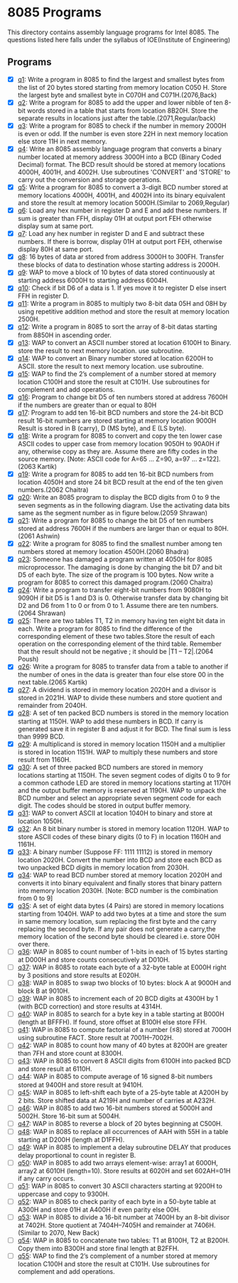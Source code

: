 # 8085 Programs

This directory contains assembly language programs for Intel 8085. The questions listed here falls under the syllabus of IOE(Institute of Engineering)

## Programs

- [x] [q1](q1.asm): Write a program in 8085 to find the largest and smallest bytes from the list of 20 bytes stored starting from memory location C050 H. Store the largest byte and smallest byte in C070H and C071H.(2076,Back)
- [x] [q2](q2.asm): Write a program for 8085 to add the upper and lower nibble of ten 8-bit words stored in a table that starts from location 8B20H. Store the separate results in locations just after the table.(2071,Regular/back)
- [x] [q3](q3.asm): Write a program for 8085 to check if the number in memory 2000H is even or odd. If the number is even store 22H in next memory location else store 11H in next memory.
- [x] [q4](q4.asm): Write an 8085 assembly language program that converts a binary number located at memory address 3000H into a BCD (Binary Coded Decimal) format. The BCD result should be stored at memory locations 4000H, 4001H, and 4002H. Use subroutines 'CONVERT' and 'STORE' to carry out the conversion and storage operations.
- [x] [q5](q5.asm): Write a program for 8085 to convert a 3-digit BCD number stored at memory locations 4000H, 4001H, and 4002H into its binary equivalent and store the result at memory location 5000H.(Similar to 2069,Regular)
- [x] [q6](q6.asm): Load any hex number in register D and E and add these numbers. If sum is greater than FFH, display 01H at output port FEH otherwise display sum at same port.
- [x] [q7](q7.asm): Load any hex number in register D and E and subtract these numbers. If there is borrow, display 01H at output port FEH, otherwise display 80H at same port.
- [x] [q8](q8.asm): 16 bytes of data ar stored from address 3000H to 300FH. Transfer these blocks of data to destination whose starting address is 2000H.
- [x] [q9](q9.asm): WAP to move a block of 10 bytes of data stored continuously at starting address 6000H to starting address 6004H.
- [x] [q10](q10.asm): Check if bit D6 of a data is 1. If yes move it to register D else insert FFH in register D.
- [x] [q11](q11.asm): Write a program in 8085 to multiply two 8-bit data 05H and 08H by using repetitive addition method and store the result at memory location 2500H.
- [x] [q12](q12.asm): Write a program in 8085 to sort the array of 8-bit datas starting from 8850H in ascending order.
- [x] [q13](q13.asm): WAP to convert an ASCII number stored at location 6100H to Binary. store the result to next memory location. use subroutine.
- [x] [q14](q14.asm): WAP to convert an Binary number stored at location 6200H to ASCII. store the result to next memory location. use subroutine.
- [x] [q15](q15.asm): WAP to find the 2’s complement of a number stored at memory location C100H and store the result at C101H. Use subroutines for complement and add operations.
- [x] [q16](q16.asm): Program to change bit D5 of ten numbers stored at address 7600H if the numbers are greater than or equal to 80H
- [x] [q17](q17.asm): Program to add ten 16-bit BCD numbers and store the 24-bit BCD result 16-bit numbers are stored starting at memory location 9000H Result is stored in B (carry), D (MS byte), and E (LS byte).
- [x] [q18](q18.asm): Write a program for 8085 to convert and copy the ten lower case ASCII codes to upper case from memory location 9050H to 90A0H if any, otherwise copy as they are. Assume there are fifty codes in the source memory. [Note: ASCII code for A=65 … Z=90, a=97 … z=122].(2063 Kartik)
- [x] [q19](q19.asm): Write a program for 8085 to add ten 16-bit BCD numbers from location 4050H and store 24 bit BCD result at the end of the ten given numbers.(2062 Chaitra)
- [x] [q20](q20.asm): Write an 8085 program to display the BCD digits from 0 to 9 the seven segments as in the following diagram. Use the activating data bits same as the segment number as in figure below.(2059 Shrawan)
- [x] [q21](q21.asm): Write a program for 8085 to change the bit D5 of ten numbers stored at address 7600H if the numbers are larger than or equal to 80H.(2061 Ashwin)
- [x] [q22](q22.asm): Write a program for 8085 to find the smallest number among ten numbers stored at memory location 4500H.(2060 Bhadra)
- [x] [q23](q23.asm): Someone has damaged a program written at 4050H for 8085 microprocessor. The damaging is done by changing the bit D7 and bit D5 of each byte. The size of the program is 100 bytes. Now write a program for 8085 to correct this damaged program.(2060 Chaitra)
- [x] [q24](q24.asm): Write a program to transfer eight-bit numbers from 9080H to 9090H if bit D5 is 1 and D3 is 0. Otherwise transfer data by changing bit D2 and D6 from 1 to 0 or from 0 to 1. Assume there are ten numbers.(2064 Shrawan)
- [x] [q25](q25.asm): There are two tables T1, T2 in memory having ten eight bit data in each. Write a program for 8085 to find the difference of the corresponding element of these two tables.Store the result of each operation on the corresponding element of the third table. Remember that the result should not be negative ; it should be |T1 – T2|.(2064 Poush)
- [x] [q26](q26.asm): Write a program for 8085 to transfer data from a table to another if the number of ones in the data is greater than four else store 00 in the next table.(2065 Kartik)
- [x] [q27](q27.asm): A dividend is stored in memory location 2020H and a divisor is stored in 2021H. WAP to divide these numbers and store quotient and remainder from 2040H.
- [x] [q28](q28.asm): A set of ten packed BCD numbers is stored in the memory location starting at 1150H. WAP to add these numbers in BCD. If carry is generated save it in register B and adjust it for BCD. The final sum is less than 9999 BCD.
- [x] [q29](q29.asm): A multiplicand is stored in memory location 1150H and a multiplier is stored in location 1151H. WAP to multiply these numbers and store result from 1160H.
- [x] [q30](q30.asm): A set of three packed BCD numbers are stored in memory locations starting at 1150H. The seven segment codes of digits 0 to 9 for a common cathode LED are stored in memory locations starting at 1170H and the output buffer memory is reserved at 1190H. WAP to unpack the BCD number and select an appropriate seven segment code for each digit. The codes should be stored in output buffer memory.
- [x] [q31](q31.asm): WAP to convert ASCII at location 1040H to binary and store at location 1050H.
- [x] [q32](q32.asm): An 8 bit binary number is stored in memory location 1120H. WAP to store ASCII codes of these binary digits (0 to F) in location 1160H and 1161H.
- [x] [q33](q33.asm): A binary number (Suppose FF: 1111 11112) is stored in memory location 2020H. Convert the number into BCD and store each BCD as two unpacked BCD digits in memory location from 2030H.
- [x] [q34](q34.asm): WAP to read BCD number stored at memory location 2020H and converts it into binary equivalent and finally stores that binary pattern into memory location 2030H. [Note: BCD number is the combination from 0 to 9]
- [x] [q35](q35.asm): A set of eight data bytes (4 Pairs) are stored in memory locations starting from 1040H. WAP to add two bytes at a time and store the sum in same memory location, sum replacing the first byte and the carry replacing the second byte. If any pair does not generate a carry,the memory location of the second byte should be cleared i.e. store 00H over there.
- [ ] [q36](q36.asm): WAP in 8085 to count number of 1-bits in each of 15 bytes starting at D000H and store counts consecutively at D010H.
- [ ] [q37](q37.asm): WAP in 8085 to rotate each byte of a 32-byte table at E000H right by 3 positions and store results at E020H.
- [ ] [q38](q38.asm): WAP in 8085 to swap two blocks of 10 bytes: block A at 9000H and block B at 9010H.
- [ ] [q39](q39.asm): WAP in 8085 to increment each of 20 BCD digits at 4300H by 1 (with BCD correction) and store results at 4314H.
- [ ] [q40](q40.asm): WAP in 8085 to search for a byte key in a table starting at B000H (length at BFFFH). If found, store offset at B100H else store FFH.
- [ ] [q41](q41.asm): WAP in 8085 to compute factorial of a number (≤8) stored at 7000H using subroutine FACT. Store result at 7001H–7002H.
- [ ] [q42](q42.asm): WAP in 8085 to count how many of 40 bytes at 8200H are greater than 7FH and store count at 8300H.
- [ ] [q43](q43.asm): WAP in 8085 to convert 8 ASCII digits from 6100H into packed BCD and store result at 6110H.
- [ ] [q44](q44.asm): WAP in 8085 to compute average of 16 signed 8-bit numbers stored at 9400H and store result at 9410H.
- [ ] [q45](q45.asm): WAP in 8085 to left-shift each byte of a 25-byte table at A200H by 2 bits. Store shifted data at A219H and number of carries at A232H.
- [ ] [q46](q46.asm): WAP in 8085 to add two 16-bit numbers stored at 5000H and 5002H. Store 16-bit sum at 5004H.
- [ ] [q47](q47.asm): WAP in 8085 to reverse a block of 20 bytes beginning at C500H.
- [ ] [q48](q48.asm): WAP in 8085 to replace all occurrences of AAH with 55H in a table starting at D200H (length at D1FFH).
- [ ] [q49](q49.asm): WAP in 8085 to implement a delay subroutine DELAY that produces delay proportional to count in register B.
- [ ] [q50](q50.asm): WAP in 8085 to add two arrays element-wise: array1 at 6000H, array2 at 6010H (length=10). Store results at 6020H and set 602AH=01H if any carry occurs.
- [ ] [q51](q51.asm): WAP in 8085 to convert 30 ASCII characters starting at 9200H to uppercase and copy to 9300H.
- [ ] [q52](q52.asm): WAP in 8085 to check parity of each byte in a 50-byte table at A300H and store 01H at A400H if even parity else 00H.
- [ ] [q53](q53.asm): WAP in 8085 to divide a 16-bit number at 7400H by an 8-bit divisor at 7402H. Store quotient at 7404H–7405H and remainder at 7406H.(Similar to 2070, New Back)
- [ ] [q54](q54.asm): WAP in 8085 to concatenate two tables: T1 at B100H, T2 at B200H. Copy them into B300H and store final length at B2FFH.
- [ ] [q55](q55.asm): WAP to find the 2’s complement of a number stored at memory location C100H and store the result at C101H. Use subroutines for complement and add operations.
